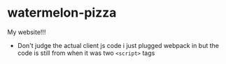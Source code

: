 # watermelon-pizza
My website!!!

* Don't judge the actual client js code i just plugged webpack in but the code is still from when it was two `<script>` tags
